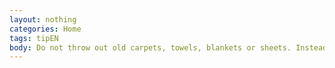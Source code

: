 ```yaml
---
layout: nothing
categories: Home
tags: tipEN
body: Do not throw out old carpets, towels, blankets or sheets. Instead, ask your local animal shelter whether they find them useful.
---
```


